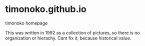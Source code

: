 # timonoko.github.io
timonoko homepage

This was written in 1992 as a collection of pictures, so there is no organization or hierachy. Cant fix it, because historical value.

